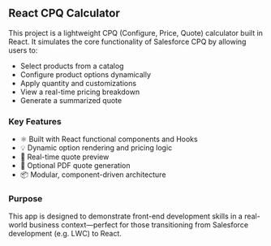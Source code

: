## React CPQ Calculator

This project is a lightweight CPQ (Configure, Price, Quote) calculator built in React. It simulates the core functionality of Salesforce CPQ by allowing users to:

- Select products from a catalog
- Configure product options dynamically
- Apply quantity and customizations
- View a real-time pricing breakdown
- Generate a summarized quote

### Key Features
- ⚛️ Built with React functional components and Hooks
- 💡 Dynamic option rendering and pricing logic
- 🧾 Real-time quote preview
- 📄 Optional PDF quote generation
- 📦 Modular, component-driven architecture

### Purpose
This app is designed to demonstrate front-end development skills in a real-world business context—perfect for those transitioning from Salesforce development (e.g. LWC) to React.
